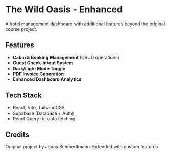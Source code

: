 # The Wild Oasis - Enhanced

A hotel management dashboard with additional features beyond the original course project.

## Features

- **Cabin & Booking Management** (CRUD operations)
- **Guest Check-in/out System**
- **Dark/Light Mode Toggle**
- **PDF Invoice Generation**
- **Enhanced Dashboard Analytics**

## Tech Stack

- React, Vite, TailwindCSS
- Supabase (Database + Auth)
- React Query for data fetching

## Credits

Original project by Jonas Schmedtmann. Extended with custom features.
